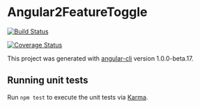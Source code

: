 # Angular2FeatureToggle

[![Build Status](https://travis-ci.org/willmendesneto/angular2-feature-toggle.png?branch=master)](https://travis-ci.org/willmendesneto/angular2-feature-toggle)

[![Coverage Status](https://coveralls.io/repos/willmendesneto/angular2-feature-toggle/badge.svg?branch=master)](https://coveralls.io/r/willmendesneto/angular2-feature-toggle?branch=master)

This project was generated with [angular-cli](https://github.com/angular/angular-cli) version 1.0.0-beta.17.

## Running unit tests

Run `npm test` to execute the unit tests via [Karma](https://karma-runner.github.io).
